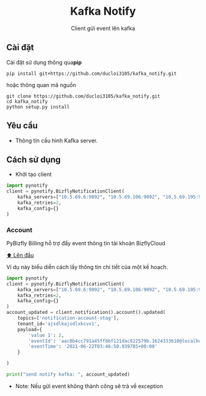 <h1 align="center" id="top">Kafka Notify</h1>
<p align="center">Client gửi event lên kafka</p>

## Cài đặt

Cài đặt sử dụng thông qua**pip**

    pip install git+https://github.com/ducloi3105/kafka_notify.git

hoặc thông quan mã nguồn
    
    git clone https://github.com/ducloi3105/kafka_notify.git
    cd kafka_notify
    python setup.py install 

## Yêu cầu

- Thông tin cấu hình Kafka server.

## Cách sử dụng
- Khởi tạo client

```python  
import pynotify
client = pynotify.BizflyNotificationClient(
    kafka_servers=["10.5.69.6:9092", "10.5.69.106:9092", "10.5.69.195:9092"],
    kafka_retries=2,
    kafka_config={}
)
```

<h3 id="plan">Account</h3>
PyBizfly Billing hỗ trợ đẩy event thông tin tài khoản BizflyCloud

[⬆ Lên đầu](#top)

Ví dụ này biểu diễn cách lấy thông tin chi tiết của một kế hoạch.

```python
import pynotify
client = pynotify.BizflyNotificationClient(
    kafka_servers=["10.5.69.6:9092", "10.5.69.106:9092", "10.5.69.195:9092"],
    kafka_retries=2,
    kafka_config={}
)
account_updated = client.notification().account().updated(
    topics=['notification-account-stag'],
    tenant_id='ajsdlkajsdlxkcvx1',
    payload={
        'value 1': 2,
        'eventId': 'aac8b4cc791a45ff8bf121dac822579b.1624333610@localhost',
        'eventTime': '2021-06-22T03:46:50.939785+00:00'
    }

)

print("send notify kafka: ", account_updated)
```
- Note: Nếu gửi event không thành công sẽ trả về exception


